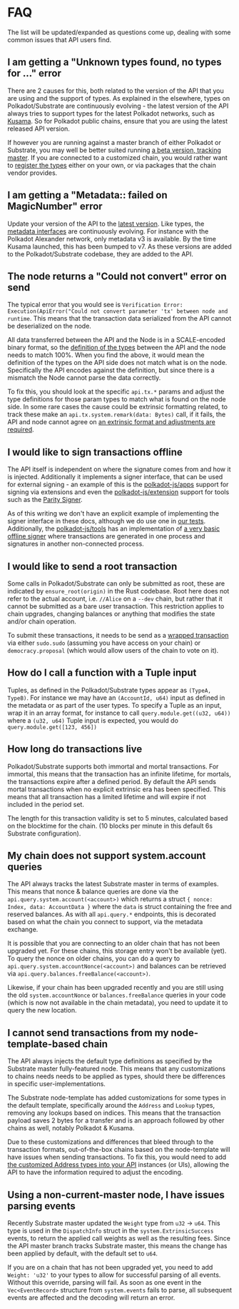 # FAQ

The list will be updated/expanded as questions come up, dealing with some common issues that API users find.

## I am getting a "Unknown types found, no types for ..." error

There are 2 causes for this, both related to the version of the API that you are using and the support of types. As explained in the elsewhere, types on Polkadot/Substrate are continuously evolving - the latest version of the API always tries to support types for the latest Polkadot networks, such as [Kusama](https://kusama.network/). So for Polkadot public chains, ensure that you are using the latest released API version.

If however you are running against a master branch of either Polkadot or Substrate, you may well be better suited running [a beta version, tracking master](install.md#betas). If you are connected to a customized chain, you would rather want to [register the types](types.extend.md) either on your own, or via packages that the chain vendor provides.

## I am getting a "Metadata:: failed on MagicNumber" error

Update your version of the API to the [latest version](install.md). Like types, the [metadata interfaces](basics.md) are continuously evolving. For instance with the Polkadot Alexander network, only metadata v3 is available. By the time Kusama launched, this has been bumped to v7. As these versions are added to the Polkadot/Substrate codebase, they are added to the API.

## The node returns a "Could not convert" error on send

The typical error that you would see is `Verification Error: Execution(ApiError("Could not convert parameter 'tx' between node and runtime`. This means that the transaction data serialized from the API cannot be deserialized on the node.

All data transferred between the API and the Node is in a SCALE-encoded binary format, so the [definition of the types](types.extend.md) between the API and the node needs to match 100%. When you find the above, it would mean the definition of the types on the API side does not match what is on the node. Specifically the API encodes against the definition, but since there is a mismatch the Node cannot parse the data correctly.

To fix this, you should look at the specific `api.tx.*` params and adjust the type definitions for those param types to match what is found on the node side. In some rare cases the cause could be extrinsic formatting related, to track these make an `api.tx.system.remark(data: Bytes)` call, if it fails, the API and node cannot agree on [an extrinsic format and adjustments are required](types.extend.md#impact-on-extrinsics).

## I would like to sign transactions offline

The API itself is independent on where the signature comes from and how it is injected. Additionally it implements a signer interface, that can be used for external signing - an example of this is the [polkadot-js/apps](https://github.com/polkadot-js/apps) support for signing via extensions and even the [polkadot-js/extension](https://github.com/polkadot-js/extension) support for tools such as the [Parity Signer](https://github.com/paritytech/parity-signer).

As of this writing we don't have an explicit example of implementing the signer interface in these docs, although we do use one in [our tests](https://github.com/polkadot-js/api/blob/master/packages/api/test/util/SingleAccountSigner.ts). Additionally, the [polkadot-js/tools](https://github.com/polkadot-js/tools) has an implementation of [a very basic offline signer](https://github.com/polkadot-js/tools/tree/master/packages/signer-cli) where transactions are generated in one process and signatures in another non-connected process.

## I would like to send a root transaction

Some calls in Polkadot/Substrate can only be submitted as root, these are indicated by `ensure_root(origin)` in the Rust codebase. Root here does not refer to the actual account, i.e. `//Alice` on  a `--dev` chain, but rather that it cannot be submitted as a bare user transaction. This restriction applies to chain upgrades, changing balances or anything that modifies the state and/or chain operation.

To submit these transactions, it needs to be send as a [wrapped transaction](api.tx.wrap.md#sudo-use) via either `sudo.sudo` (assuming you have access on your chain) or `democracy.proposal` (which would allow users of the chain to vote on it).

## How do I call a function with a Tuple input

Tuples, as defined in the Polkadot/Substrate types appear as `(TypeA, TypeB)`. For instance we may have an `(AccountId, u64)` input as defined in the metadata or as part of the user types. To specify a Tuple as an input, wrap it in an  array format, for instance to call `query.module.get((u32, u64))` where a `(u32, u64)` Tuple input is expected, you would do  `query.module.get([123, 456])`

## How long do transactions live

Polkadot/Substrate supports both immortal and mortal transactions. For immortal, this means that the transaction has an infinite lifetime, for mortals, the transactions expire after a defined period. By default the API sends mortal transactions when no explicit extrinsic era has been specified. This means that all transaction has a limited lifetime and will expire if not included in the period set.

The length for this transaction validity is set to 5 minutes, calculated based on the blocktime for the chain. (10 blocks per minute in this default 6s Substrate configuration).

## My chain does not support system.account queries

The API always tracks the latest Substrate master in terms of examples. This means that nonce & balance queries are done via the `api.query.system.account(<account>)` which returns a struct `{ nonce: Index, data: AccountData }` where the `data` is struct containing the free and reserved balances. As with all `api.query.*` endpoints, this is decorated based on what the chain you connect to support, via the metadata exchange.

It is possible that you are connecting to an older chain that has not been upgraded yet. For these chains, this storage entry won't be available (yet). To query the nonce on older chains, you can do a query to `api.query.system.accountNonce(<account>)` and balances can be retrieved via `api.query.balances.freeBalance(<account>)`.

Likewise, if your chain has been upgraded recently and you are still using the old `system.accountNonce` or `balances.freeBalance` queries in your code (which is now not available in the chain metadata), you need to update it to query the new location.

## I cannot send transactions from my node-template-based chain

The API always injects the default type definitions as specified by the Substrate master fully-featured node. This means that any customizations to chains needs needs to be applied as types, should there be differences in specific user-implementations.

The Substrate node-template has added customizations for some types in the default template, specifically around the `Address` and `Lookup` types, removing any lookups based on indices. This means that the transaction payload saves 2 bytes for a transfer and is an approach followed by other chains as well, notably Polkadot & Kusama.

Due to these customizations and differences that bleed through to the transaction formats, out-of-the-box chains based on the node-template will have issues when sending transactions. To fix this, you would need to add [the customized Address types into your API](types.extend.md#impact-on-extrinsics) instances (or UIs), allowing the API to have the information required to adjust the encoding.

## Using a non-current-master node, I have issues parsing events

Recently Substrate master updated the `Weight` type from `u32` -> `u64`. This type is used in the `DispatchInfo` struct in the `system.ExtrinsicSuccess` events, to return the applied call weights as well as the resulting fees. Since the API master branch tracks Substrate master, this means the change has been applied by default, with the default set to `u64`.

If you are on a chain that has not been upgraded yet, you need to add `Weight: 'u32'` to your types to allow for successful parsing of all events. Without this override, parsing will fail. As soon as one event in the `Vec<EventRecord>` structure from `system.events` fails to parse, all subsequent events are affected and the decoding will return an error.
